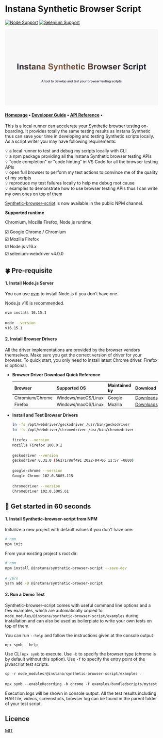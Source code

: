 # Instana Synthetic Browser Script

[![Node Support](https://img.shields.io/badge/node-16.x-brightgreen.svg)](https://www.npmjs.com/package/%40instana/synthetic-browser-script)
[![Selenium Support](https://img.shields.io/badge/selenium-4.x-brightgreen.svg)](https://www.selenium.dev/selenium/docs/api/javascript/module/selenium-webdriver/lib/webdriver_exports_WebDriver.html)

[![Banner](doc/imgs/sbs-banner.png)](https://pages.github.ibm.com/instana/instana-knowledge-center/synthetic-browser-testing/overview/)

#### [Homepage](https://www.ibm.com/docs/en/instana-observability/current?topic=instana-synthetic-monitoring-open-beta) &bullet; [Developer Guide](https://pages.github.ibm.com/instana/instana-knowledge-center/synthetic-browser-testing/browser_script/) &bullet; [API Reference](https://pages.github.ibm.com/instana/instana-knowledge-center/synthetic-browser-testing/browser_api_reference/) &bullet;

This is a local runner can accelerate your Synthetic browser testing on-boarding. It provides totally the same testing results as Instana Synthetic thus can save your time in developing and testing Synthetic scripts locally. As a script writer you may have following requirements:

💡 a local runner to test and debug my scripts locally with CLI<br>
💡 a npm package providing all the Instana Synthetic browser testing APIs<br>
💡 "code completion" or "code hinting" in VS Code for all the browser testing APIs<br>
💡 open full browser to perform my test actions to convince me of the quality of my scripts<br>
💡 reproduce my test failures locally to help me debug root cause<br>
💡 examples to demonstrate how to use browser testing APIs thus I can write my own ones on top of them

[Synthetic-browser-script](https://github.com/instana/synthetic-browser-script/tags) is now available in the public NPM channel.

**Supported runtime**

Chromium, Mozilla Firefox, Node.js runtime.

☑️ Google Chrome / Chromium<br>
☑️ Mozilla Firefox<br>
☑️ Node.js v16.x<br>
☑️ selenium-webdriver v4.0.0


## 🍀 Pre-requisite

#### 1. Install Node.js Server

You can use [nvm](https://github.com/nvm-sh/nvm#installing-and-updating) to install Node.js if you don't have one.

Node.js v16 is recommended. 

```bash
nvm install 16.15.1

node --version
v16.15.1
```
#### 2. Install Browser Drivers

All the driver implementations are provided by the browser vendors themselves.
Make sure you get the correct version of driver for your browser. 
To quick start, you only need to install latest Chrome driver. Firefox is optional.

* **Browser Driver Download Quick Reference**

    |Browser	|Supported OS	|Maintained by	|Download	|
    |-----------|---------------|---------------|-----------|
    |Chromium/Chrome|Windows/macOS/Linux|Google|[Downloads](https://chromedriver.chromium.org/downloads)|
    |Firefox|Windows/macOS/Linux|Mozilla|[Downloads](https://github.com/mozilla/geckodriver/releases)|

* **Install and Test Browser Drivers**

    ```bash
    ln -fs /opt/webdriver/geckodriver /usr/bin/geckodriver
    ln -fs /opt/webdriver/chromedriver /usr/bin/chromedriver 

    firefox --version
    Mozilla Firefox 100.0.2

    geckodriver --version
    geckodriver 0.31.0 (b617178ef491 2022-04-06 11:57 +0000)

    google-chrome --version
    Google Chrome 102.0.5005.115

    chromedriver --version
    ChromeDriver 102.0.5005.61
    ```

## 🚀 Get started in 60 seconds

#### 1. Install Synthetic-browser-script from NPM

Initialize a new project with default values if you don't have one:
```bash
# npm
npm init
```

From your existing project's root dir:
```bash
# npm
npm install @instana/synthetic-browser-script --save-dev

# yarn
yarn add -D @instana/synthetic-browser-script
```

#### 2. Run a Demo Test

Synthetic-browser-script comes with useful command line options and a few examples, which are automatically copied to `node_modules/@instana/synthetic-browser-script/examples` during installation and can also be used as boilerplate to write your own tests on top of them.

You can run `--help` and follow the instructions given at the console output
```javascript
npx synb --help
``` 

Use CLI `npx synb` to execute. 
Use `-b` to specify the browser type (chrome is by default without this option).
Use `-f` to specify the entry point of the javascript test scripts. 

```javascript
cp -r node_modules/@instana/synthetic-browser-script/examples .

npx synb --enableRecording -b chrome -f examples/bundledscripts/mytest.js
```

Execution logs will be shown in console output. 
All the test results including HAR file, videos, screenshots, browser log can be found in the parent folder of your test script.


## Licence
[MIT](https://github.com/instana/synthetic-browser-script/blob/main/LICENSE)
